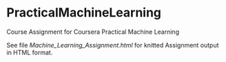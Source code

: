 # PracticalMachineLearning
Course Assignment for Coursera Practical Machine Learning

See file *Machine_Learning_Assignment.html* for knitted Assignment output in HTML format.
